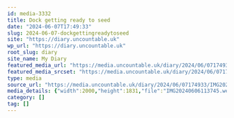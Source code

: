 ```yaml
---
id: media-3332
title: Dock getting ready to seed
date: "2024-06-07T17:49:33"
slug: 2024-06-07-dockgettingreadytoseed
site: "https://diary.uncountable.uk"
wp_url: "https://diary.uncountable.uk"
root_slug: diary
site_name: My Diary
featured_media_url: "https://media.uncountable.uk/diary/2024/06/07174933/IMG20240606113745.webp"
featured_media_srcset: "https://media.uncountable.uk/diary/2024/06/07174933/IMG20240606113745-300x275.webp 300w, https://media.uncountable.uk/diary/2024/06/07174933/IMG20240606113745-1024x937.webp 1024w, https://media.uncountable.uk/diary/2024/06/07174933/IMG20240606113745-150x150.webp 150w, https://media.uncountable.uk/diary/2024/06/07174933/IMG20240606113745-640x586.webp 640w, https://media.uncountable.uk/diary/2024/06/07174933/IMG20240606113745.webp 2000w"
type: media
source_url: "https://media.uncountable.uk/diary/2024/06/07174933/IMG20240606113745.webp"
media_details: {"width":2000,"height":1831,"file":"IMG20240606113745.webp","filesize":203864,"sizes":{"medium":{"file":"IMG20240606113745-300x275.webp","width":300,"height":275,"filesize":35726,"mime_type":"image/webp","source_url":"https://media.uncountable.uk/diary/2024/06/07174933/IMG20240606113745-300x275.webp"},"large":{"file":"IMG20240606113745-1024x937.webp","width":1024,"height":937,"filesize":305918,"mime_type":"image/webp","source_url":"https://media.uncountable.uk/diary/2024/06/07174933/IMG20240606113745-1024x937.webp"},"thumbnail":{"file":"IMG20240606113745-150x150.webp","width":150,"height":150,"filesize":10346,"mime_type":"image/webp","source_url":"https://media.uncountable.uk/diary/2024/06/07174933/IMG20240606113745-150x150.webp"},"mobwidth":{"file":"IMG20240606113745-640x586.webp","width":640,"height":586,"filesize":145890,"mime_type":"image/webp","source_url":"https://media.uncountable.uk/diary/2024/06/07174933/IMG20240606113745-640x586.webp"},"full":{"file":"IMG20240606113745.webp","width":2000,"height":1831,"mime_type":"image/webp","source_url":"https://media.uncountable.uk/diary/2024/06/07174933/IMG20240606113745.webp"}},"image_meta":{"aperture":"0","credit":"","camera":"","caption":"","created_timestamp":"0","copyright":"","focal_length":"0","iso":"0","shutter_speed":"0","title":"","orientation":"0","keywords":[]}}
category: []
tag: []
---
```


